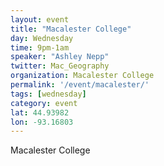 ```yaml
---
layout: event
title: "Macalester College"
day: Wednesday
time: 9pm-1am
speaker: "Ashley Nepp"
twitter: Mac_Geography
organization: Macalester College
permalink: '/event/macalester/'
tags: [wednesday]
category: event
lat: 44.93982
lon: -93.16803
---
```


Macalester College

